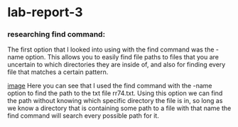 # lab-report-3
### researching find command:
The first option that I looked into using with the find command was the -name option. This allows you to easily find
file paths to files that you are uncertain to which directories they are inside of, and also for finding every file that 
matches a certain pattern.

[image](find1.png)
Here you can see that I used the find command with the -name option to find the path to the txt file rr74.txt. Using this 
option we can find the path without knowing which specific directory the file is in, so long as we know a directory that is
containing some path to a file with that name the find command will search every possible path for it.

